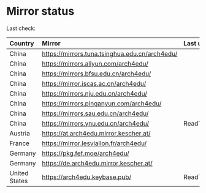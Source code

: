 <script src="./time.js"></script>
# Mirror status
Last check: <script type="text/javascript">localize(1668737082.1715584);</script>

|Country|Mirror|Last update|
|:------|:-----|:----------|
|China|https://mirrors.tuna.tsinghua.edu.cn/arch4edu/|<script type="text/javascript">localize(1668710371);</script>|
|China|https://mirrors.aliyun.com/arch4edu/|<script type="text/javascript">localize(1668667225);</script>|
|China|https://mirrors.bfsu.edu.cn/arch4edu/|<script type="text/javascript">localize(1668710371);</script>|
|China|https://mirror.iscas.ac.cn/arch4edu/|<script type="text/javascript">localize(1668710371);</script>|
|China|https://mirrors.nju.edu.cn/arch4edu/|<script type="text/javascript">localize(1668667225);</script>|
|China|https://mirrors.pinganyun.com/arch4edu/|<script type="text/javascript">localize(1668710371);</script>|
|China|https://mirrors.sau.edu.cn/arch4edu/|<script type="text/javascript">localize(1650446957);</script>|
|China|https://mirrors.ynu.edu.cn/arch4edu/|ReadTimeout|
|Austria|https://at.arch4edu.mirror.kescher.at/|<script type="text/javascript">localize(1668710371);</script>|
|France|https://mirror.lesviallon.fr/arch4edu/|<script type="text/javascript">localize(1668710371);</script>|
|Germany|https://pkg.fef.moe/arch4edu/|<script type="text/javascript">localize(1668710371);</script>|
|Germany|https://de.arch4edu.mirror.kescher.at/|<script type="text/javascript">localize(1668710371);</script>|
|United States|https://arch4edu.keybase.pub/|ReadTimeout|

<script src="./tablefilter/tablefilter.js"></script>
<script src="./table.js"></script>